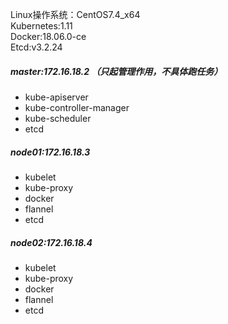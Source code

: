 Linux操作系统：CentOS7.4_x64  
Kubernetes:1.11  
Docker:18.06.0-ce  
Etcd:v3.2.24  

##### master:172.16.18.2 （只起管理作用，不具体跑任务）
* kube-apiserver
* kube-controller-manager
* kube-scheduler
* etcd

##### node01:172.16.18.3
* kubelet
* kube-proxy
* docker
* flannel
* etcd

##### node02:172.16.18.4
* kubelet
* kube-proxy
* docker
* flannel
* etcd
